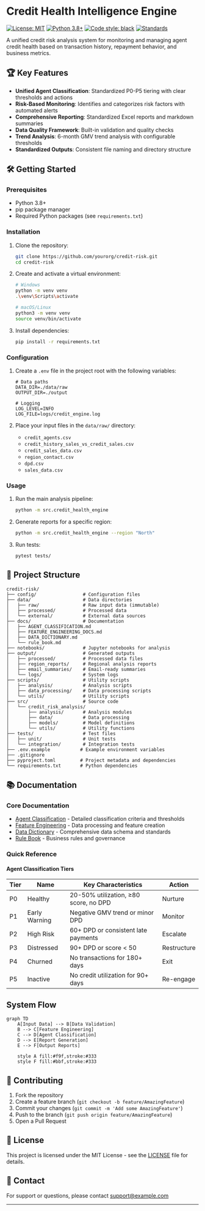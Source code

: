 # Credit Health Intelligence Engine

[![License: MIT](https://img.shields.io/badge/License-MIT-yellow.svg)](https://opensource.org/licenses/MIT)
[![Python 3.8+](https://img.shields.io/badge/python-3.8+-blue.svg)](https://www.python.org/downloads/)
[![Code style: black](https://img.shields.io/badge/code%20style-black-000000.svg)](https://github.com/psf/black)
[![Standards](https://img.shields.io/badge/standards-unified-brightgreen)](docs/AGENT_CLASSIFICATION.md)

A unified credit risk analysis system for monitoring and managing agent credit health based on transaction history, repayment behavior, and business metrics.

## 🏆 Key Features

- **Unified Agent Classification**: Standardized P0-P5 tiering with clear thresholds and actions
- **Risk-Based Monitoring**: Identifies and categorizes risk factors with automated alerts
- **Comprehensive Reporting**: Standardized Excel reports and markdown summaries
- **Data Quality Framework**: Built-in validation and quality checks
- **Trend Analysis**: 6-month GMV trend analysis with configurable thresholds
- **Standardized Outputs**: Consistent file naming and directory structure

## 🛠️ Getting Started

### Prerequisites

- Python 3.8+
- pip package manager
- Required Python packages (see `requirements.txt`)

### Installation

1. Clone the repository:

   ```bash
   git clone https://github.com/yourorg/credit-risk.git
   cd credit-risk
   ```

2. Create and activate a virtual environment:

   ```bash
   # Windows
   python -m venv venv
   .\venv\Scripts\activate
   
   # macOS/Linux
   python3 -m venv venv
   source venv/bin/activate
   ```

3. Install dependencies:

   ```bash
   pip install -r requirements.txt
   ```

### Configuration

1. Create a `.env` file in the project root with the following variables:
   ```env
   # Data paths
   DATA_DIR=./data/raw
   OUTPUT_DIR=./output
   
   # Logging
   LOG_LEVEL=INFO
   LOG_FILE=logs/credit_engine.log
   ```

2. Place your input files in the `data/raw/` directory:
   - `credit_agents.csv`
   - `credit_history_sales_vs_credit_sales.csv`
   - `credit_sales_data.csv`
   - `region_contact.csv`
   - `dpd.csv`
   - `sales_data.csv`

### Usage

1. Run the main analysis pipeline:

   ```bash
   python -m src.credit_health_engine
   ```

2. Generate reports for a specific region:

   ```bash
   python -m src.credit_health_engine --region "North"
   ```

3. Run tests:

   ```bash
   pytest tests/
   ```

## 📂 Project Structure

```text
credit-risk/
├── config/                 # Configuration files
├── data/                   # Data directories
│   ├── raw/                # Raw input data (immutable)
│   ├── processed/          # Processed data
│   └── external/           # External data sources
├── docs/                   # Documentation
│   ├── AGENT_CLASSIFICATION.md
│   ├── FEATURE_ENGINEERING_DOCS.md
│   ├── DATA_DICTIONARY.md
│   └── rule_book.md
├── notebooks/              # Jupyter notebooks for analysis
├── output/                 # Generated outputs
│   ├── processed/          # Processed data files
│   ├── region_reports/     # Regional analysis reports
│   ├── email_summaries/    # Email-ready summaries
│   └── logs/               # System logs
├── scripts/                # Utility scripts
│   ├── analysis/           # Analysis scripts
│   ├── data_processing/    # Data processing scripts
│   └── utils/              # Utility scripts
├── src/                    # Source code
│   └── credit_risk_analysis/
│       ├── analysis/       # Analysis modules
│       ├── data/           # Data processing
│       ├── models/         # Model definitions
│       └── utils/          # Utility functions
├── tests/                  # Test files
│   ├── unit/               # Unit tests
│   └── integration/        # Integration tests
├── .env.example           # Example environment variables
├── .gitignore
├── pyproject.toml         # Project metadata and dependencies
└── requirements.txt       # Python dependencies
```

## 📚 Documentation

### Core Documentation

- [Agent Classification](docs/AGENT_CLASSIFICATION.md) - Detailed classification criteria and thresholds
- [Feature Engineering](docs/FEATURE_ENGINEERING_DOCS.md) - Data processing and feature creation
- [Data Dictionary](docs/DATA_DICTIONARY.md) - Comprehensive data schema and standards
- [Rule Book](docs/rule_book.md) - Business rules and governance

### Quick Reference

#### Agent Classification Tiers

| Tier | Name         | Key Characteristics                          | Action          |
|------|--------------|----------------------------------------------|-----------------|
| P0   | Healthy      | 20-50% utilization, ≥80 score, no DPD       | Nurture         |
| P1   | Early Warning| Negative GMV trend or minor DPD              | Monitor         |
| P2   | High Risk    | 60+ DPD or consistent late payments          | Escalate        |
| P3   | Distressed   | 90+ DPD or score < 50                        | Restructure     |
| P4   | Churned      | No transactions for 180+ days                | Exit            |
| P5   | Inactive     | No credit utilization for 90+ days           | Re-engage       |

## System Flow

```mermaid
graph TD
    A[Input Data] --> B[Data Validation]
    B --> C[Feature Engineering]
    C --> D[Agent Classification]
    D --> E[Report Generation]
    E --> F[Output Reports]
    
    style A fill:#f9f,stroke:#333
    style F fill:#bbf,stroke:#333
```

## 🤝 Contributing

1. Fork the repository
2. Create a feature branch (`git checkout -b feature/AmazingFeature`)
3. Commit your changes (`git commit -m 'Add some AmazingFeature'`)
4. Push to the branch (`git push origin feature/AmazingFeature`)
5. Open a Pull Request

## 📄 License

This project is licensed under the MIT License - see the [LICENSE](LICENSE) file for details.

## 📧 Contact

For support or questions, please contact [support@example.com](mailto:support@example.com)

---

